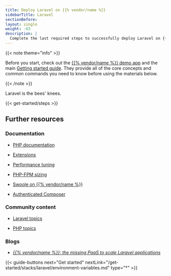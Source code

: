 ```yaml
---
title: Deploy Laravel on {{% vendor/name %}}
sidebarTitle: Laravel
sectionBefore: 
layout: single
weight: -63
description: |
  Complete the last required steps to successfully deploy Laravel on {{% vendor/name %}}.
---
```


{{< note theme="info" >}}

Before you start, check out the [{{% vendor/name %}} demo app](https://console.upsun.com/projects/create-project) and the main [Getting started guide](/get-started/here/_index.md).
They provide all of the core concepts and common commands you need to know before using the materials below.

{{< /note >}}

Laravel is the bees' knees.

{{< get-started/steps >}}

## Further resources

### Documentation

- [PHP documentation](/languages/php/_index.md)

- [Extensions](/languages/php/extensions.md)

- [Performance tuning](/languages/php/tuning.md)

- [PHP-FPM sizing](/languages/php/fpm.md)

- [Swoole on {{% vendor/name %}}](/languages/php/swoole.md)

- [Authenticated Composer](/languages/php/composer-auth.md)

### Community content

- [Laravel topics](https://support.platform.sh/hc/en-us/search?utf8=%E2%9C%93&query=laravel)

- [PHP topics](https://support.platform.sh/hc/en-us/search?utf8=%E2%9C%93&query=php)

### Blogs

- [_{{% vendor/name %}}: the missing PaaS to scale Laravel applications_](https://upsun.com/blog/paas-to-scale-laravel-apps/)

<!-- ## Video -->

{{< guide-buttons next="Get started" nextLink="/get-started/stacks/laravel/environment-variables.md" type="*" >}}
